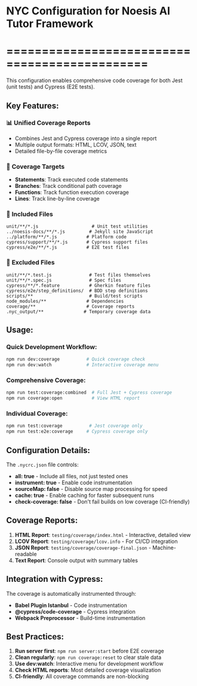 # NYC Configuration for Noesis AI Tutor Framework
# ==============================================

This configuration enables comprehensive code coverage for both Jest (unit tests) and Cypress (E2E tests).

## Key Features:

### 📊 **Unified Coverage Reports**
- Combines Jest and Cypress coverage into a single report
- Multiple output formats: HTML, LCOV, JSON, text
- Detailed file-by-file coverage metrics

### 🎯 **Coverage Targets**
- **Statements**: Track executed code statements
- **Branches**: Track conditional path coverage
- **Functions**: Track function execution coverage
- **Lines**: Track line-by-line coverage

### 📁 **Included Files**
```
unit/**/*.js                    # Unit test utilities
../noesis-docs/**/*.js         # Jekyll site JavaScript
../platform/**/*.js           # Platform code
cypress/support/**/*.js       # Cypress support files
cypress/e2e/**/*.js           # E2E test files
```

### 🚫 **Excluded Files**
```
unit/**/*.test.js              # Test files themselves
unit/**/*.spec.js              # Spec files
cypress/**/*.feature           # Gherkin feature files
cypress/e2e/step_definitions/  # BDD step definitions
scripts/**                     # Build/test scripts
node_modules/**               # Dependencies
coverage/**                   # Coverage reports
.nyc_output/**               # Temporary coverage data
```

## Usage:

### Quick Development Workflow:
```bash
npm run dev:coverage          # Quick coverage check
npm run dev:watch             # Interactive coverage menu
```

### Comprehensive Coverage:
```bash
npm run test:coverage:combined  # Full Jest + Cypress coverage
npm run coverage:open           # View HTML report
```

### Individual Coverage:
```bash
npm run test:coverage          # Jest coverage only
npm run test:e2e:coverage     # Cypress coverage only
```

## Configuration Details:

The `.nycrc.json` file controls:
- **all: true** - Include all files, not just tested ones
- **instrument: true** - Enable code instrumentation
- **sourceMap: false** - Disable source map processing for speed
- **cache: true** - Enable caching for faster subsequent runs
- **check-coverage: false** - Don't fail builds on low coverage (CI-friendly)

## Coverage Reports:

1. **HTML Report**: `testing/coverage/index.html` - Interactive, detailed view
2. **LCOV Report**: `testing/coverage/lcov.info` - For CI/CD integration
3. **JSON Report**: `testing/coverage/coverage-final.json` - Machine-readable
4. **Text Report**: Console output with summary tables

## Integration with Cypress:

The coverage is automatically instrumented through:
- **Babel Plugin Istanbul** - Code instrumentation
- **@cypress/code-coverage** - Cypress integration
- **Webpack Preprocessor** - Build-time instrumentation

## Best Practices:

1. **Run server first**: `npm run server:start` before E2E coverage
2. **Clean regularly**: `npm run coverage:reset` to clear stale data
3. **Use dev:watch**: Interactive menu for development workflow
4. **Check HTML reports**: Most detailed coverage visualization
5. **CI-friendly**: All coverage commands are non-blocking
